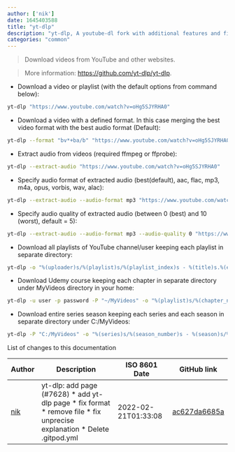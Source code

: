 ```yaml
---
author: ['nik']
date: 1645403588
title: "yt-dlp"
description: "yt-dlp, A youtube-dl fork with additional features and fixes."
categories: "common"
---
```

> Download videos from YouTube and other websites.

> More information: <https://github.com/yt-dlp/yt-dlp>.

- Download a video or playlist (with the default options from command below):

```bash
yt-dlp "https://www.youtube.com/watch?v=oHg5SJYRHA0"
```

- Download a video with a defined format. In this case merging the best video format with the best audio format (Default):

```bash
yt-dlp --format "bv*+ba/b" "https://www.youtube.com/watch?v=oHg5SJYRHA0"
```

- Extract audio from videos (required ffmpeg or ffprobe):

```bash
yt-dlp --extract-audio "https://www.youtube.com/watch?v=oHg5SJYRHA0"
```

- Specify audio format of extracted audio (best(default), aac, flac, mp3, m4a, opus, vorbis, wav, alac):

```bash
yt-dlp --extract-audio --audio-format mp3 "https://www.youtube.com/watch?v=oHg5SJYRHA0"
```

- Specify audio quality of extracted audio (between 0 (best) and 10 (worst), default = 5):

```bash
yt-dlp --extract-audio --audio-format mp3 --audio-quality 0 "https://www.youtube.com/watch?v=oHg5SJYRHA0"
```

- Download all playlists of YouTube channel/user keeping each playlist in separate directory:

```bash
yt-dlp -o "%(uploader)s/%(playlist)s/%(playlist_index)s - %(title)s.%(ext)s" "https://www.youtube.com/user/TheLinuxFoundation/playlists"
```

- Download Udemy course keeping each chapter in separate directory under MyVideos directory in your home:

```bash
yt-dlp -u user -p password -P "~/MyVideos" -o "%(playlist)s/%(chapter_number)s - %(chapter)s/%(title)s.%(ext)s" "https://www.udemy.com/java-tutorial"
```

- Download entire series season keeping each series and each season in separate directory under C:/MyVideos:

```bash
yt-dlp -P "C:/MyVideos" -o "%(series)s/%(season_number)s - %(season)s/%(episode_number)s - %(episode)s.%(ext)s" "https://videomore.ru/kino_v_detalayah/5_sezon/367617"
```
List of changes to this documentation


Author | Description | ISO 8601 Date | GitHub link
------|-----|-----|-----
[nik](mailto:niklas.mertens@ipa.fraunhofer.de) | yt-dlp: add page (#7628) * add yt-dlp page * fix format * remove file * fix unprecise explanation * Delete .gitpod.yml | 2022-02-21T01:33:08 | [ac627da6685a](https://github.com/tldr-pages/tldr/commit/ac627da6685a5aed1c78ab119fac178a35d9a236)

